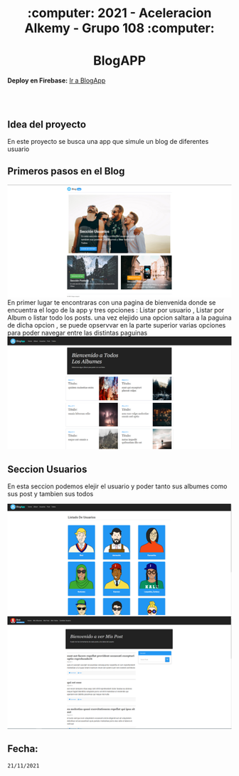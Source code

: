 <h1 align="center"> :computer: 2021 - Aceleracion Alkemy  - Grupo 108 :computer: </h1>

<h1 align="center"> BlogAPP </h1>

**Deploy en Firebase:** [Ir a BlogApp](https://myprimeraplicacion-51ab2.web.app/)

<br>
<br>

## Idea del proyecto

En este proyecto se busca una app que simule un blog de diferentes usuario

## Primeros pasos en el Blog

<img src="/src/assets/img/imgRedme/ImagenUno.jpg" >

<br>
En primer lugar te encontraras con una pagina de bienvenida donde se encuentra el logo de la app y tres opciones : Listar por usuario , Listar por Album o listar todo los posts. una vez elejido una opcion saltara a la paguina de dicha opcion , se puede opservvar en la parte superior varias opciones para poder navegar entre las distintas paguinas
<br>
<img src="/src/assets/img/imgRedme/imagenDos.jpg" >

## Seccion Usuarios

En esta seccion podemos elejir el usuario y poder tanto sus albumes como sus post y tambien sus todos

<img src="/src/assets/img/imgRedme/imagenTres.jpg" >
<br>
<img src="/src/assets/img/imgRedme/imagenCuatro.jpg" >

## Fecha:

    21/11/2021
